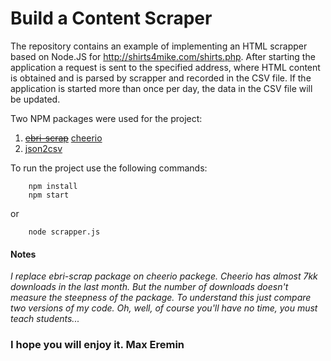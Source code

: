 # Build a Content Scraper
The repository contains an example of implementing an HTML scrapper based on Node.JS for  http://shirts4mike.com/shirts.php. 
After starting the application a request is sent to the specified address, where  HTML content is obtained and is parsed by scrapper and recorded in the CSV file.
If the application is started more than once per day, the data in the CSV file will be updated.

Two NPM packages were used for the project:
1. ~~[ebri-scrap](https://www.npmjs.com/package/ebri-scrap)~~ [cheerio](https://www.npmjs.com/package/cheerio)
2. [json2csv](https://www.npmjs.com/package/json2csv)

To run the project use the following commands:
```shell
    npm install
    npm start
```
or
```shell
    node scrapper.js
```

#### Notes
*I replace ebri-scrap package on cheerio packege. Cheerio has almost 7kk downloads in the last month. But the number of downloads doesn't measure the steepness of the package. To understand this just compare two versions of my code. Oh, well, of course you'll have no time, you must teach students...*

### I hope you will enjoy it. Max Eremin